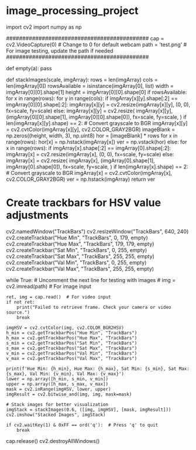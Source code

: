 # image_processing_project
import cv2
import numpy as np

############################################
cap = cv2.VideoCapture(0)  # Change to 0 for default webcam
path = 'test.png'  # For image testing, update the path if needed
############################################

def empty(a):
    pass


def stackImages(scale, imgArray):
    rows = len(imgArray)
    cols = len(imgArray[0])
    rowsAvailable = isinstance(imgArray[0], list)
    width = imgArray[0][0].shape[1]
    height = imgArray[0][0].shape[0]
    if rowsAvailable:
        for x in range(rows):
            for y in range(cols):
                if imgArray[x][y].shape[:2] == imgArray[0][0].shape[:2]:
                    imgArray[x][y] = cv2.resize(imgArray[x][y], (0, 0), fx=scale, fy=scale)
                else:
                    imgArray[x][y] = cv2.resize(
                        imgArray[x][y],
                        (imgArray[0][0].shape[1], imgArray[0][0].shape[0]),
                        fx=scale,
                        fy=scale,
                    )
                if len(imgArray[x][y].shape) == 2:  # Convert grayscale to BGR
                    imgArray[x][y] = cv2.cvtColor(imgArray[x][y], cv2.COLOR_GRAY2BGR)
        imageBlank = np.zeros((height, width, 3), np.uint8)
        hor = [imageBlank] * rows
        for x in range(rows):
            hor[x] = np.hstack(imgArray[x])
        ver = np.vstack(hor)
    else:
        for x in range(rows):
            if imgArray[x].shape[:2] == imgArray[0].shape[:2]:
                imgArray[x] = cv2.resize(imgArray[x], (0, 0), fx=scale, fy=scale)
            else:
                imgArray[x] = cv2.resize(
                    imgArray[x],
                    (imgArray[0].shape[1], imgArray[0].shape[0]),
                    fx=scale,
                    fy=scale,
                )
            if len(imgArray[x].shape) == 2:  # Convert grayscale to BGR
                imgArray[x] = cv2.cvtColor(imgArray[x], cv2.COLOR_GRAY2BGR)
        ver = np.hstack(imgArray)
    return ver


# Create trackbars for HSV value adjustments
cv2.namedWindow("TrackBars")
cv2.resizeWindow("TrackBars", 640, 240)
cv2.createTrackbar("Hue Min", "TrackBars", 0, 179, empty)
cv2.createTrackbar("Hue Max", "TrackBars", 179, 179, empty)
cv2.createTrackbar("Sat Min", "TrackBars", 0, 255, empty)
cv2.createTrackbar("Sat Max", "TrackBars", 255, 255, empty)
cv2.createTrackbar("Val Min", "TrackBars", 0, 255, empty)
cv2.createTrackbar("Val Max", "TrackBars", 255, 255, empty)

while True:
    # Uncomment the next line for testing with images
    # img = cv2.imread(path)  # For image input

    ret, img = cap.read()  # For video input
    if not ret:
        print("Failed to retrieve frame. Check your camera or video source.")
        break

    imgHSV = cv2.cvtColor(img, cv2.COLOR_BGR2HSV)
    h_min = cv2.getTrackbarPos("Hue Min", "TrackBars")
    h_max = cv2.getTrackbarPos("Hue Max", "TrackBars")
    s_min = cv2.getTrackbarPos("Sat Min", "TrackBars")
    s_max = cv2.getTrackbarPos("Sat Max", "TrackBars")
    v_min = cv2.getTrackbarPos("Val Min", "TrackBars")
    v_max = cv2.getTrackbarPos("Val Max", "TrackBars")

    print(f'Hue Min: {h_min}, Hue Max: {h_max}, Sat Min: {s_min}, Sat Max: {s_max}, Val Min: {v_min}, Val Max: {v_max}')
    lower = np.array([h_min, s_min, v_min])
    upper = np.array([h_max, s_max, v_max])
    mask = cv2.inRange(imgHSV, lower, upper)
    imgResult = cv2.bitwise_and(img, img, mask=mask)

    # Stack images for better visualization
    imgStack = stackImages(0.6, ([img, imgHSV], [mask, imgResult]))
    cv2.imshow("Stacked Images", imgStack)

    if cv2.waitKey(1) & 0xFF == ord('q'):  # Press 'q' to quit
        break

cap.release()
cv2.destroyAllWindows()
